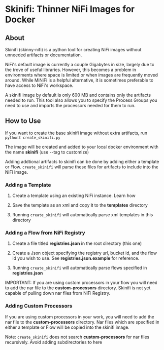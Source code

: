 # Skinifi: Thinner NiFi Images for Docker

## About
Skinifi (skinny-nifi) is a python tool for creating NiFi images without unneeded artifacts or documentation.

NiFi's default image is currently a couple Gigabytes in size, largely due to the trove of useful libraries. However, 
this becomes a problem in environments where space is limited or when images are frequently moved around. 
While MiNiFi is a helpful alternative, it is sometimes preferable to have access to NiFi's workspace.

A skinifi image by default is only 600 MB and contains only the artifacts needed to run. This tool also allows you
to specify the Process Groups you need to use and imports the processors needed for them to run.

## How to Use
If you want to create the base skinifi image without extra artifacts, run `python3 create_skinifi.py`

The image will be created and added to your local docker environment with the name **skinifi** (use --tag to customize)

Adding addtional artifacts to skinifi can be done by adding either a template or Flow. `create_skinifi` will parse
these files for artifacts to include into the NiFi image.

### Adding a Template
1. Create a template using an existing NiFi instance. Learn how

2. Save the template as an xml and copy it to the **templates** directory

3. Running `create_skinifi` will automatically parse xml templates in this directory

### Adding a Flow from NiFi Registry
1. Create a file titled **registries.json** in the root directory (this one)

2. Create a Json object specifying the registry url, bucket id, and the flow id you wish to use. 
    See **registries.json.example** for reference.
    
3. Running `create_skinifi` will automatically parse flows specified in **registries.json**

IMPORTANT: If you are using custom processors in your flow you will need to add the nar file to the 
**custom-processors** directory. Skinifi is not yet capable of pulling down nar files from NiFi Registry.

### Adding Custom Processors
If you are using custom processors in your work, you will need to add the nar file to the 
**custom-processors** directory. Nar files which are specified in either a template or Flow will be copied into the 
skinifi image.

Note: `create_skinifi` does not search **custom-processors** for nar files recursively. Avoid adding subdirectories
to here